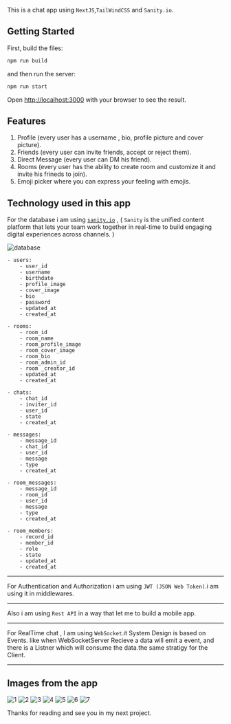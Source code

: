 This is a chat app using `NextJS`,`TailWindCSS` and `Sanity.io`.

## Getting Started

First, build the files:

```bash
npm run build
```
and then run the server:
```bash
npm run start
```
Open [http://localhost:3000](http://localhost:3000) with your browser to see the result.

## Features
1. Profile (every user has a username , bio, profile picture and cover picture).
2. Friends (every user can invite friends, accept or reject them).
3. Direct Message (every user can DM his friend).
4. Rooms (every user has the ability to create room and customize it and invite his frineds to join).
5. Emoji picker where you can express your feeling with emojis.

## Technology used in this app
For the database i am using [`sanity.io`](https://sanity.io) , ( `Sanity` is the unified content platform that lets your team work together in real-time to build engaging digital experiences across channels. )



![database](https://raw.githubusercontent.com/abdelfetah18/my-chat-app/master/public/my-chat-app.png)


```
- users:
    - user_id
    - username
    - birthdate
    - profile_image
    - cover_image
    - bio
    - password
    - updated_at
    - created_at
```
```
- rooms:
    - room_id
    - room_name
    - room_profile_image
    - room_cover_image
    - room_bio
    - room_admin_id
    - room _creator_id
    - updated_at
    - created_at
```
```
- chats:
    - chat_id
    - inviter_id
    - user_id
    - state
    - created_at
```
```
- messages:
    - message_id
    - chat_id
    - user_id
    - message
    - type
    - created_at
```
```
- room_messages:
    - message_id
    - room_id
    - user_id
    - message
    - type
    - created_at
```
```
- room_members:
    - record_id
    - member_id
    - role
    - state 
    - updated_at
    - created_at
```

---

For Authentication and Authorization i am using `JWT (JSON Web Token)`.i am using it in middlewares.

---

Also i am using `Rest API` in a way that let me to build a mobile app.

---

For RealTime chat , I am using `WebSocket`.it System Design is based on Events. like when WebSocketServer Recieve a data will emit a event, and there is a Listner which will consume the data.the same stratigy for the Client.

---

## Images from the app
![1](https://raw.githubusercontent.com/abdelfetah18/my-chat-app/master/public/1.png)
![2](https://raw.githubusercontent.com/abdelfetah18/my-chat-app/master/public/2.png)
![3](https://raw.githubusercontent.com/abdelfetah18/my-chat-app/master/public/3.png)
![4](https://raw.githubusercontent.com/abdelfetah18/my-chat-app/master/public/4.png)
![5](https://raw.githubusercontent.com/abdelfetah18/my-chat-app/master/public/5.png)
![6](https://raw.githubusercontent.com/abdelfetah18/my-chat-app/master/public/6.png)
![7](https://raw.githubusercontent.com/abdelfetah18/my-chat-app/master/public/7.png)


Thanks for reading and see you in my next project.
